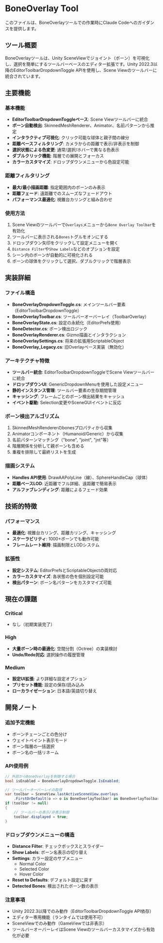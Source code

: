 # BoneOverlay Tool

このファイルは、BoneOverlayツールでの作業時にClaude Codeへのガイダンスを提供します。

## ツール概要

BoneOverlayツールは、Unity SceneViewでジョイント（ボーン）を可視化し、選択を簡単にするツールバーベースのエディター拡張です。Unity 2022.3以降のEditorToolbarDropdownToggle APIを使用し、Scene Viewのツールバーに統合されています。

## 主要機能

### 基本機能
- **EditorToolbarDropdownToggleベース**: Scene Viewツールバーに統合
- **ボーン自動検出**: SkinnedMeshRenderer、Animator、名前パターンから推定
- **インタラクティブ可視化**: クリック可能な球体と親子間の線分
- **距離ベースフィルタリング**: カメラからの距離で表示/非表示を制御
- **選択状態による色変更**: 通常/選択/ホバーで異なる色表示
- **ダブルクリック機能**: 階層での展開とフォーカス
- **カラーカスタマイズ**: ドロップダウンメニューから色設定可能

### 距離フィルタリング
- **最大/最小描画距離**: 指定範囲内のボーンのみ表示
- **距離フェード**: 遠距離でのスムーズなフェードアウト
- **パフォーマンス最適化**: 視錐台カリングと組み合わせ

### 使用方法
1. Scene Viewのツールバーで`Overlays`メニューから`Bone Overlay Toolbar`を有効化
2. ツールバーに表示される`Bones`トグルをオンにする
3. ドロップダウン矢印をクリックして設定メニューを開く
4. `Distance Filter`や`Show Labels`などのオプションを設定
5. シーン内のボーンが自動的に可視化される
6. ボーンの球体をクリックして選択、ダブルクリックで階層表示

## 実装詳細

### ファイル構造
- **BoneOverlayDropdownToggle.cs**: メインツールバー要素（EditorToolbarDropdownToggle）
- **BoneOverlayToolbar.cs**: ツールバーオーバーレイ（ToolbarOverlay）
- **BoneOverlayState.cs**: 設定の永続化（EditorPrefs使用）
- **BoneDetector.cs**: ボーン検出ロジック
- **BoneOverlayRenderer.cs**: Gizmo描画とインタラクション
- **BoneOverlaySettings.cs**: 将来の拡張用ScriptableObject
- **BoneOverlay_Legacy.cs**: 旧Overlayベース実装（無効化）

### アーキテクチャ特徴
- **ツールバー統合**: EditorToolbarDropdownToggleでScene Viewツールバーに統合
- **ドロップダウンUI**: GenericDropdownMenuを使用した設定メニュー
- **静的インスタンス管理**: ツールバー要素の生存期間管理
- **キャッシング**: フレームごとのボーン検出結果をキャッシュ
- **イベント駆動**: Selection変更やSceneGUIイベントに反応

### ボーン検出アルゴリズム
1. SkinnedMeshRendererのbonesプロパティから収集
2. Animatorコンポーネント（Humanoid/Generic）から収集
3. 名前パターンマッチング（"bone", "joint", "jnt"等）
4. 階層関係を分析して親ボーンも含める
5. 重複を排除して最終リストを生成

### 描画システム
- **Handles API使用**: DrawAAPolyLine（線）、SphereHandleCap（球体）
- **距離ベースLOD**: 近距離でフル詳細、遠距離で簡易表示
- **アルファブレンディング**: 距離によるフェード効果

## 技術的特徴

### パフォーマンス
- **最適化**: 視錐台カリング、距離カリング、キャッシング
- **スケーラビリティ**: 1000+ボーンでも動作可能
- **フレームレート維持**: 描画制限とLODシステム

### 拡張性
- **設定システム**: EditorPrefsとScriptableObjectの両対応
- **カラーカスタマイズ**: 各状態の色を個別設定可能
- **検出パターン**: ボーン名パターンをカスタマイズ可能

## 現在の課題

### Critical
- なし（初期実装完了）

### High
- **大量ボーン時の最適化**: 空間分割（Octree）の実装検討
- **Undo/Redo対応**: 選択操作の履歴管理

### Medium
- **設定UI拡張**: より詳細な設定オプション
- **プリセット機能**: 設定の保存/読み込み
- **ローカライゼーション**: 日本語/英語切り替え

## 開発ノート

### 追加予定機能
- ボーンチェーンごとの色分け
- ウェイトペイント表示モード
- ボーン階層の一括選択
- ボーン名の一括リネーム

### API使用例
```csharp
// 外部からBoneOverlayを制御する場合
bool isEnabled = BoneOverlayDropdownToggle.IsEnabled;

// ツールバーオーバーレイの取得
var toolbar = SceneView.lastActiveSceneView.overlays
    .FirstOrDefault(o => o is BoneOverlayToolbar) as BoneOverlayToolbar;
if (toolbar != null)
{
    // ツールバーの表示/非表示制御
    toolbar.displayed = true;
}
```

### ドロップダウンメニューの構造
- **Distance Filter**: チェックボックスとスライダー
- **Show Labels**: ボーン名表示の切り替え
- **Settings**: カラー設定のサブメニュー
  - Normal Color
  - Selected Color
  - Hover Color
- **Reset to Defaults**: デフォルト設定に戻す
- **Detected Bones**: 検出されたボーン数の表示

### 注意事項
- Unity 2022.3以降でのみ動作（EditorToolbarDropdownToggle API依存）
- エディター専用機能（ランタイムでは使用不可）
- SceneViewでのみ動作（GameViewでは非表示）
- ツールバーオーバーレイはScene Viewのツールバーカスタマイズから有効化が必要